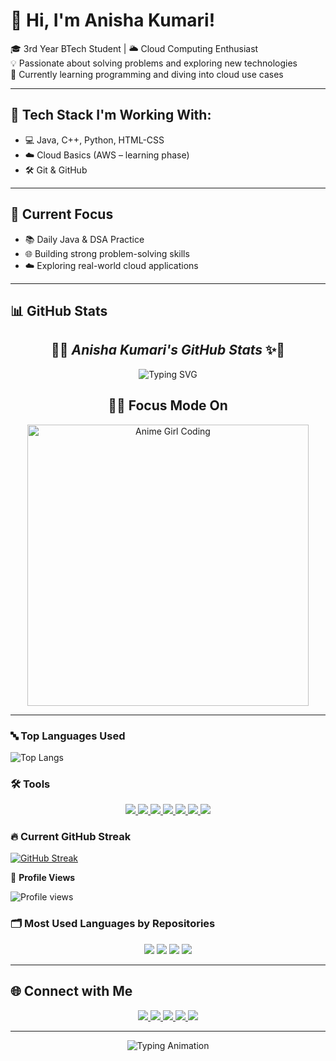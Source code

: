 # 💫 Hi, I'm Anisha Kumari!  

🎓 3rd Year BTech Student | 🌥️ Cloud Computing Enthusiast  
💡 Passionate about solving problems and exploring new technologies  
🚀 Currently learning programming and diving into cloud use cases  

---

## 🔧 Tech Stack I'm Working With:
- 💻 Java, C++, Python, HTML-CSS  
- ☁️ Cloud Basics (AWS – learning phase)  
- 🛠️ Git & GitHub  

---

## 📌 Current Focus
- 📚 Daily Java & DSA Practice  
- 🌐 Building strong problem-solving skills  
- ☁️ Exploring real-world cloud applications  

---

## 📊 GitHub Stats  

<h2 align="center">🌟✨ <i>Anisha Kumari's GitHub Stats</i> ✨🌟</h2>  

<p align="center">
  <img src="https://readme-typing-svg.demolab.com?font=Georgia&size=24&duration=3500&pause=1000&color=F49AC2&center=true&vCenter=true&width=600&lines=Hi+%F0%9F%91%8B+I'm+Anisha+Kumari!;B.Tech+CS+Student+%7C+Cloud+Explorer+%E2%98%81%EF%B8%8F;Java+Lover+%7C+Code+%26+Coffee+%E2%98%95%EF%B8%8F;Building+Projects+with+Purpose+%F0%9F%92%BC" alt="Typing SVG" />
</p>  

<h2 align="center">👩‍💻 Focus Mode On</h2>  
<p align="center">
  <img src="https://media.giphy.com/media/RbDKaczqWovIugyJmW/giphy.gif" width="450" alt="Anime Girl Coding">
</p>  

---

### 🔤 Top Languages Used
![Top Langs](https://github-readme-stats.vercel.app/api/top-langs/?username=anishasuman&layout=compact&langs_count=6&theme=radical)


### 🛠 Tools
<p align="center">
  <a href="https://aws.amazon.com/" target="_blank">
    <img src="https://skillicons.dev/icons?i=aws" />
  </a>
  <a href="https://www.docker.com/" target="_blank">
    <img src="https://skillicons.dev/icons?i=docker" />
  </a>
  <a href="https://kubernetes.io/" target="_blank">
    <img src="https://skillicons.dev/icons?i=kubernetes" />
  </a>
  <a href="https://www.linux.org/" target="_blank">
    <img src="https://skillicons.dev/icons?i=linux" />
  </a>
  <a href="https://git-scm.com/" target="_blank">
    <img src="https://skillicons.dev/icons?i=git" />
  </a>
  <a href="https://code.visualstudio.com/" target="_blank">
    <img src="https://skillicons.dev/icons?i=vscode" />
  </a>
  <a href="https://www.mysql.com/" target="_blank">
    <img src="https://skillicons.dev/icons?i=mysql" />
  </a>
</p>



### 🔥 Current GitHub Streak
  
[![GitHub Streak](https://streak-stats.vercel.app?user=anishasuman&theme=tokyonight&hide_border=true)](https://git.io/streak-stats)






👀 **Profile Views**

![Profile views](https://komarev.com/ghpvc/?username=anishasuman&label=Profile%20views&color=0e75b6&style=flat)


### 🗂️ Most Used Languages by Repositories
<p align="center">
  <img src="https://img.shields.io/badge/Java-ED8B00?style=for-the-badge&logo=java&logoColor=white"/>
  <img src="https://img.shields.io/badge/Python-3776AB?style=for-the-badge&logo=python&logoColor=white"/>
  <img src="https://img.shields.io/badge/HTML5-E34F26?style=for-the-badge&logo=html5&logoColor=white"/>
  <img src="https://img.shields.io/badge/CSS3-1572B6?style=for-the-badge&logo=css3&logoColor=white"/>
 </p>


---

## 🌐 Connect with Me  

<p align="center">
  <!-- LinkedIn -->
  <a href="https://www.linkedin.com/in/anisha-kumari-68522426a/" target="_blank">
    <img src="https://img.shields.io/badge/LinkedIn-0A66C2?style=for-the-badge&logo=linkedin&logoColor=white" />
  </a>
  <!-- HackerRank -->
  <a href="https://www.hackerrank.com/profile/anisha77suman191" target="_blank">
    <img src="https://img.shields.io/badge/HackerRank-2EC866?style=for-the-badge&logo=hackerrank&logoColor=white" />
  </a>
  <!-- CodeChef -->
  <a href="https://www.codechef.com/users/anisha_23" target="_blank">
    <img src="https://img.shields.io/badge/CodeChef-5B4638?style=for-the-badge&logo=codechef&logoColor=white" />
  </a>
  <!-- LeetCode -->
  <a href="https://leetcode.com/u/anisha77suman1980/" target="_blank">
    <img src="https://img.shields.io/badge/LeetCode-FFA116?style=for-the-badge&logo=leetcode&logoColor=black" />
  </a>
  <!-- Email -->
  <a href="mailto:anisha77suman1980@gmail.com">
    <img src="https://img.shields.io/badge/Email-D14836?style=for-the-badge&logo=gmail&logoColor=white" />
  </a>
</p>

---

<p align="center">
  <img src="https://readme-typing-svg.herokuapp.com?font=Fira+Code&pause=1000&center=true&vCenter=true&width=600&lines=Let's+Connect+and+Grow+Together!;Follow+my+LeetCode+%26+DSA+Journey+🚀;Always+Open+for+Collaboration+🤝" alt="Typing Animation" />
</p>
